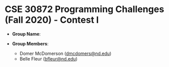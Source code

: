 # CSE 30872 Programming Challenges (Fall 2020) - Contest I

- **Group Name**: 

- **Group Members**: 
    - Domer McDomerson (dmcdomers@nd.edu) 
    - Belle Fleur (bfleur@nd.edu) 
